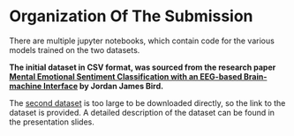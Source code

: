 # Organization Of The Submission

There are multiple jupyter notebooks, which contain code for the various models trained on the two datasets. 

**The initial dataset in CSV format, was sourced from the research paper [Mental Emotional Sentiment Classification with an EEG-based Brain-machine Interface](http://jordanjamesbird.com/publications/Mental-Emotional-Sentiment-Classification-with-an-EEG-based-Brain-machine-Interface.pdf) by Jordan James Bird.**

The [second dataset](https://www.kaggle.com/datasets/phhasian0710/seed-iv/data) is too large to be downloaded directly, so the link to the dataset is provided. A detailed description of the dataset can be found in the presentation slides.

